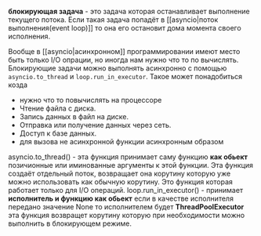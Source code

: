 
**блокирующая задача** - это задача которая останавливает выполнение текущего потока. Если такая задача попадёт в [[asyncio|поток выполнения(event loop)]] то она его остановит дома момента своего исполнения.

Вообще в [[asyncio|асинхронном]] программировании имеют место быть только I/O опрации, но иногда нам нужно что то по вычислять. Блокирующие задачи можно выполнять асинхронно с помощью `asyncio.to_thread` и `loop.run_in_executor`. Такое может понадобиться козда
- нужно что то повычислять на процессоре
- Чтение файла с диска.
- Запись данных в файл на диске.
- Отправка или получение данных через сеть.
- Доступ к базе данных.
- для вызова не асинхронной функции асинхронным образом

asyncio.to_thread() - эта функция принимает саму функцию **как обьект** позичионные или иминованные аргументы к этой функции. Эта функция создаёт отдельный поток, возвращает она корутину которую уже можно использовать как обычную корутину. Это функция которая работает только для I/O операций.
loop.run_in_executor() - принимает **исполнитель и функцию как обьект** если в качестве исполнителя передано значение None то исполнителем будет **ThreadPoolExecutor** эта функция  возвращет корутину которую при необходимости можно выполнить в блокирующем режиме.


